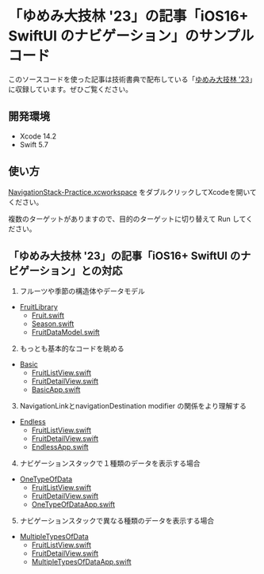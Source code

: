 # 「ゆめみ大技林 '23」の記事「iOS16+ SwiftUI のナビゲーション」のサンプルコード

このソースコードを使った記事は技術書典で配布している「[ゆめみ大技林 '23](https://techbookfest.org/product/pTZvmVyZJG2Mjyqs9SUWdd?productVariantID=tqRci9Rc5Qri99GHd9UjEa)」に収録しています。ぜひご覧ください。

## 開発環境

- Xcode 14.2
- Swift 5.7

## 使い方

[NavigationStack-Practice.xcworkspace](NavigationStack-Practice.xcworkspace) をダブルクリックしてXcodeを開いてください。

複数のターゲットがありますので、目的のターゲットに切り替えて Run してください。

## 「ゆめみ大技林 '23」の記事「iOS16+ SwiftUI のナビゲーション」との対応

1. フルーツや季節の構造体やデータモデル

  - [FruitLibrary](FruitLibrary/Sources/FruitLibrary)
    - [Fruit.swift](FruitLibrary/Sources/FruitLibrary/Models/Fruit.swift)
    - [Season.swift](FruitLibrary/Sources/FruitLibrary/Models/Season.swift)
    - [FruitDataModel.swift](FruitLibrary/Sources/FruitLibrary/Repositories/FruitDataModel.swift)

2. もっとも基本的なコードを眺める

  - [Basic](Basic)
    - [FruitListView.swift](Basic/App/Views/FruitListView.swift) 
    - [FruitDetailView.swift](Basic/App/Views/FruitDetailView.swift) 
    - [BasicApp.swift](Basic/App/BasicApp.swift)

3. NavigationLinkとnavigationDestination modifier の関係をより理解する

  - [Endless](Endless)
    - [FruitListView.swift](Endless/App/Views/FruitListView.swift) 
    - [FruitDetailView.swift](Endless/App/Views/FruitDetailView.swift) 
    - [EndlessApp.swift](Endless/App/EndlessApp.swift)

4. ナビゲーションスタックで１種類のデータを表示する場合

  - [OneTypeOfData](OneTypeOfData)
    - [FruitListView.swift](OneTypeOfData/App/Views/FruitListView.swift) 
    - [FruitDetailView.swift](OneTypeOfData/App/Views/FruitDetailView.swift) 
    - [OneTypeOfDataApp.swift](OneTypeOfData/App/OneTypeOfDataApp.swift)

5. ナビゲーションスタックで異なる種類のデータを表示する場合

  - [MultipleTypesOfData](MultipleTypesOfData)
    - [FruitListView.swift](MultipleTypesOfData/App/Views/FruitListView.swift) 
    - [FruitDetailView.swift](MultipleTypesOfData/App/Views/FruitDetailView.swift) 
    - [MultipleTypesOfDataApp.swift](MultipleTypesOfData/App/MultipleTypesOfDataApp.swift)
